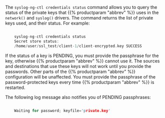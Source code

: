 ---
---
<!-- DISCLAIMER: This file is based on the syslog-ng Open Source Edition documentation https://github.com/balabit/syslog-ng-ose-guides/commit/2f4a52ee61d1ea9ad27cb4f3168b95408fddfdf2 and is used under the terms of The syslog-ng Open Source Edition Documentation License. The file has been modified by Axoflow. -->
The `syslog-ng-ctl credentials status` command allows you to query the status of the private keys that {{% productparam "abbrev" %}} uses in the `network()` and `syslog()` drivers. The command returns the list of private keys used, and their status. For example:

```c

    syslog-ng-ctl credentials status
    Secret store status:
    /home/user/ssl_test/client-1/client-encrypted.key SUCCESS

```

If the status of a key is PENDING, you must provide the passphrase for the key, otherwise {{% productparam "abbrev" %}} cannot use it. The sources and destinations that use these keys will not work until you provide the passwords. Other parts of the {{% productparam "abbrev" %}} configuration will be unaffected. You must provide the passphrase of the password-protected keys every time {{% productparam "abbrev" %}} is restarted.

The following log message also notifies you of PENDING passphrases:

```c

    Waiting for password; keyfile='private.key'

```
